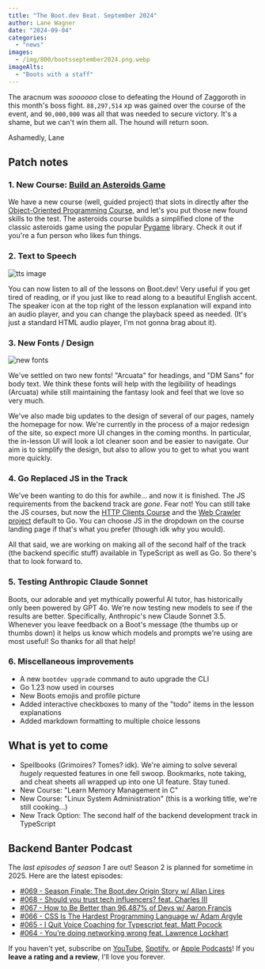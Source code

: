 ```yaml
---
title: "The Boot.dev Beat. September 2024"
author: Lane Wagner
date: "2024-09-04"
categories:
  - "news"
images:
  - /img/800/bootsseptember2024.png.webp
imageAlts:
  - "Boots with a staff"
---
```


The aracnum was _soooooo_ close to defeating the Hound of Zaggoroth in this month's boss fight. `88,297,514` xp was gained over the course of the event, and `90,000,000` was all that was needed to secure victory. It's a shame, but we can't win them all. The hound will return soon.

Ashamedly, Lane

## Patch notes

### 1. New Course: [Build an Asteroids Game](https://www.boot.dev/courses/build-asteroids)

We have a new course (well, guided project) that slots in directly after the [Object-Oriented Programming Course](https://www.boot.dev/courses/learn-object-oriented-programming), and let's you put those new found skills to the test. The asteroids course builds a simplified clone of the classic asteroids game using the popular [Pygame](https://www.pygame.org) library. Check it out if you're a fun person who likes fun things.

### 2. Text to Speech

![tts image](https://storage.googleapis.com/qvault-webapp-dynamic-assets/course_assets/9RM29WO.png)

You can now listen to all of the lessons on Boot.dev! Very useful if you get tired of reading, or if you just like to read along to a beautiful English accent. The speaker icon at the top right of the lesson explanation will expand into an audio player, and you can change the playback speed as needed. (It's just a standard HTML audio player, I'm not gonna brag about it).

### 3. New Fonts / Design

![new fonts](https://storage.googleapis.com/qvault-webapp-dynamic-assets/course_assets/DjgNiVa.png)

We've settled on two new fonts! "Arcuata" for headings, and "DM Sans" for body text. We think these fonts will help with the legibility of headings (Arcuata) while still maintaining the fantasy look and feel that we love so very much.

We've also made big updates to the design of several of our pages, namely the homepage for now. We're currently in the process of a major redesign of the site, so expect more UI changes in the coming months. In particular, the in-lesson UI will look a lot cleaner soon and be easier to navigate. Our aim is to simplify the design, but also to allow you to get to what you want more quickly.

### 4. Go Replaced JS in the Track

We've been wanting to do this for awhile... and now it is finished. The JS requirements from the backend track are _gone_. Fear not! You can still take the JS courses, but now the [HTTP Clients Course](https://www.boot.dev/courses/learn-http-clients-golang) and the [Web Crawler project](https://www.boot.dev/courses/build-web-crawler-golang) default to Go. You can choose JS in the dropdown on the course landing page if that's what you prefer (though idk why you would).

All that said, we are working on making all of the second half of the track (the backend specific stuff) available in TypeScript as well as Go. So there's that to look forward to.

### 5. Testing Anthropic Claude Sonnet

Boots, our adorable and yet mythically powerful AI tutor, has historically only been powered by GPT 4o. We're now testing new models to see if the results are better. Specifically, Anthropic's new Claude Sonnet 3.5. Whenever you leave feedback on a Boot's message (the thumbs up or thumbs down) it helps us know which models and prompts we're using are most useful! So thanks for all that help!

### 6. Miscellaneous improvements

- A new `bootdev upgrade` command to auto upgrade the CLI
- Go 1.23 now used in courses
- New Boots emojis and profile picture
- Added interactive checkboxes to many of the "todo" items in the lesson explanations
- Added markdown formatting to multiple choice lessons

## What is yet to come

- Spellbooks (Grimoires? Tomes? idk). We're aiming to solve several _hugely_ requested features in one fell swoop. Bookmarks, note taking, and cheat sheets all wrapped up into one UI feature. Stay tuned.
- New Course: "Learn Memory Management in C"
- New Course: "Linux System Administration" (this is a working title, we're still cooking...)
- New Track Option: The second half of the backend development track in TypeScript

## Backend Banter Podcast

The _last episodes of season 1_ are out! Season 2 is planned for sometime in 2025. Here are the latest episodes:

- [#069 - Season Finale: The Boot.dev Origin Story w/ Allan Lires](https://podcasters.spotify.com/pod/show/backend-banter-fm/episodes/069---Season-Finale-The-Boot-dev-Origin-Story-w-Allan-e2n3jak)
- [#068 - Should you trust tech influencers? feat. Charles III](https://podcasters.spotify.com/pod/show/backend-banter-fm/episodes/068---Should-you-trust-tech-influencers--feat--Charles-The-III-e2n3igj)
- [#067 - How to Be Better than 96.487% of Devs w/ Aaron Francis](https://podcasters.spotify.com/pod/show/backend-banter-fm/episodes/067---How-to-Be-Better-than-96-487-of-Developers-e2mq7j0)
- [#066 - CSS Is The Hardest Programming Language w/ Adam Argyle](https://podcasters.spotify.com/pod/show/backend-banter-fm/episodes/066---CSS-Is-The-Hardest-Programming-Language-e2n26ab)
- [#065 - I Quit Voice Coaching for Typescript feat. Matt Pocock](https://podcasters.spotify.com/pod/show/backend-banter-fm/episodes/065---I-Quit-Voice-Coaching-for-Typescript-feat--Matt-Pocock-e2mo934)
- [#064 - You’re doing networking wrong feat. Lawrence Lockhart](https://podcasters.spotify.com/pod/show/backend-banter-fm/episodes/064---Youre-doing-networking-wrong-feat--Lawrence-Lockhart-e2lqorm)

If you haven't yet, subscribe on [YouTube](https://www.youtube.com/@backendbanterfm), [Spotify](https://open.spotify.com/show/35trT95UkRVCkEb6tXndpF), or [Apple Podcasts](https://podcasts.apple.com/us/podcast/backend-banter/id1688115203)! If you **leave a rating and a review**, I'll love you forever.
